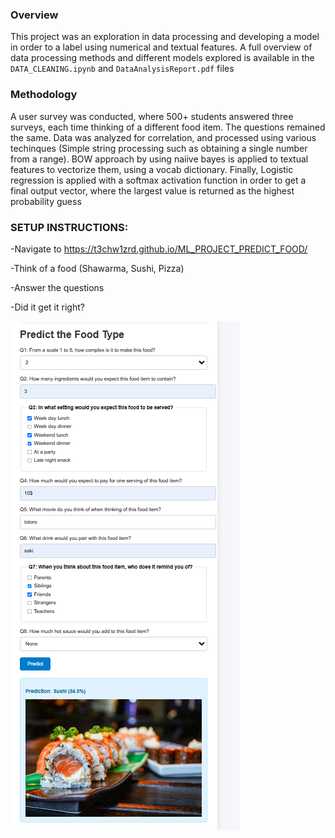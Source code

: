 ### Overview

This project was an exploration in data processing and developing a model in order to a label using numerical and textual features. A full overview of data processing methods and different models explored is available in the ```DATA_CLEANING.ipynb``` and ```DataAnalysisReport.pdf``` files

### Methodology

A user survey was conducted, where 500+ students answered three surveys, each time thinking of a different food item. The questions remained the same. Data was analyzed for correlation, and processed using various techinques (Simple string processing such as obtaining a single number from a range). BOW approach by using naiive bayes is applied to textual features to vectorize them, using a vocab dictionary. Finally, Logistic regression is applied with a softmax activation function in order to get a final output vector, where the largest value is returned as the highest probability guess

### SETUP INSTRUCTIONS:

-Navigate to https://t3chw1zrd.github.io/ML_PROJECT_PREDICT_FOOD/

-Think of a food (Shawarma, Sushi, Pizza)

-Answer the questions

-Did it get it right?

![Site Image](mlprojectpredictfoodpicexample.PNG)
